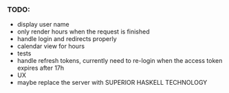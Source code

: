 ### TODO:  

- display user name
- only render hours when the request is finished
- handle login and redirects properly
- calendar view for hours
- tests
- handle refresh tokens, currently need to re-login when the access token expires after 17h
- UX
- maybe replace the server with SUPERIOR HASKELL TECHNOLOGY
